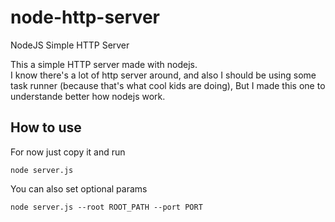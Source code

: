 node-http-server
================

NodeJS Simple HTTP Server

This a simple HTTP server made with nodejs.   
I know there's a lot of http server around, and also I should be using some task runner (because that's what cool kids are doing), But I made this one to understande better how nodejs work.

## How to use

For now just copy it and run 

    node server.js

You can also set optional params 

    node server.js --root ROOT_PATH --port PORT

